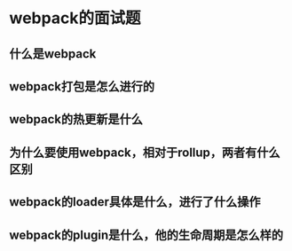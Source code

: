 # webpack的面试题

## 什么是webpack

## webpack打包是怎么进行的

## webpack的热更新是什么

## 为什么要使用webpack，相对于rollup，两者有什么区别

## webpack的loader具体是什么，进行了什么操作

## webpack的plugin是什么，他的生命周期是怎么样的

